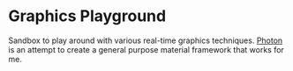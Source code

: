 # Graphics Playground

Sandbox to play around with various real-time graphics techniques. [Photon](photon/) is an attempt to create a general purpose material framework that works for me.
